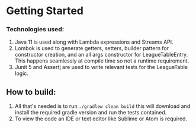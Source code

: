 # Getting Started
### Technologies used:
1. Java 11 is used along with Lambda expressions and Streams API.
2. Lombok is used to generate getters, setters, builder pattern for constructor creation,
 and an all args constructor for LeagueTableEntry. This happens seamlessly at compile time so not a runtime requirement.
3. Junit 5 and Assertj are used to write relevant tests for the LeagueTable logic.

## How to build:
1. All that's needed is to run `./gradlew clean build` this will download and install the required gradle version and run the tests contained.
2. To view the code an IDE or text editor like Sublime or Atom is required.  